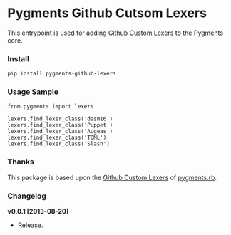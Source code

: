 Pygments Github Cutsom Lexers
=============================

This entrypoint is used for adding [Github Custom Lexers](https://github.com/tmm1/pygments.rb/blob/master/vendor/custom_lexers/github.py) to the [Pygments](http://pygments.org/) core. 

### Install

```bash
pip install pygments-github-lexers
```

### Usage Sample

```
from pygments import lexers

lexers.find_lexer_class('dasm16')
lexers.find_lexer_class('Puppet')
lexers.find_lexer_class('Augeas')
lexers.find_lexer_class('TOML')
lexers.find_lexer_class('Slash')
```

### Thanks

This package is based upon the [Github Custom Lexers](https://github.com/tmm1/pygments.rb/blob/master/vendor/custom_lexers/github.py) of [pygments.rb](https://github.com/tmm1/pygments.rb).

### Changelog
__v0.0.1 [2013-08-20]__
* Release.
